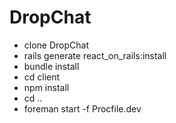 # DropChat


* clone DropChat
* rails generate react_on_rails:install
* bundle install
* cd client
* npm install 
* cd ..
* foreman start -f Procfile.dev





